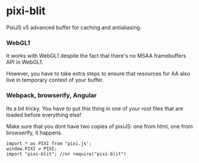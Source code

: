 # pixi-blit
PixiJS v5 advanced buffer for caching and antialiasing.

### WebGL1

It works with WebGL1 despite the fact that there's no MSAA framebuffers API in WebGL1.

However, you have to take extra steps to ensure that resources for AA also live in temporary context of your buffer.

### Webpack, browserify, Angular

Its a bit tricky. You have to put this thing in one of your root files that are loaded before everything else!

Make sure that you dont have two copies of pixiJS: one from html, one from browserify, it happens. 

```
import * as PIXI from "pixi.js';
window.PIXI = PIXI;
import "pixi-blit"; //or require("pixi-blit")
```
